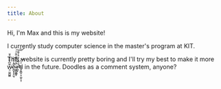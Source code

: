 ```yaml
---
title: About
---
```

Hi, I'm Max and this is my website!

I currently study computer science in the master's program at KIT.

This website is currently pretty boring and I'll try my best to 
make it more w̴͉̤͖̰̺͇͌͆͐̑̎͋̆̌͘ē̴̪̬̟͓̯̫̖̎̾̓̏̚͝i̷͍̳̱̲̳̥͒̒͐̌̒̋͂̈͑͘͠r̵̛̪͎͒̑̅͐͗́͒̒͌̕͠͝d̴̡͈̻̯͕̤͚͕̝̣̈́̓͝ in the future. Doodles as a comment system, 
anyone?
